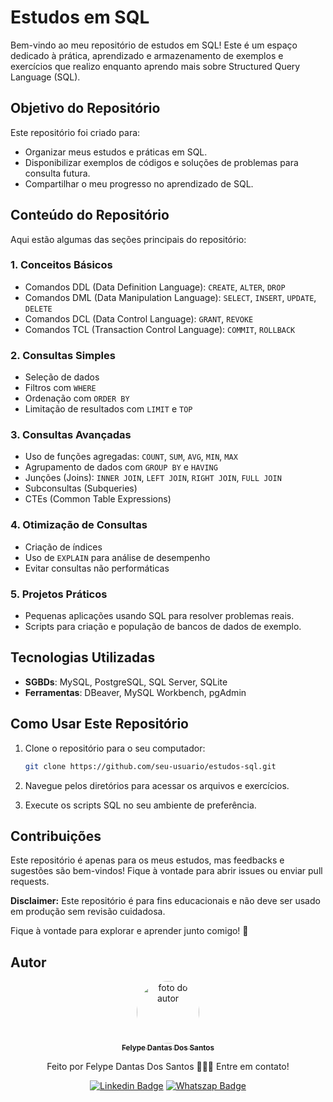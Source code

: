 # Estudos em SQL

Bem-vindo ao meu repositório de estudos em SQL! Este é um espaço dedicado à prática, aprendizado e armazenamento de exemplos e exercícios que realizo enquanto aprendo mais sobre Structured Query Language (SQL).

## Objetivo do Repositório

Este repositório foi criado para:

- Organizar meus estudos e práticas em SQL.
- Disponibilizar exemplos de códigos e soluções de problemas para consulta futura.
- Compartilhar o meu progresso no aprendizado de SQL.

## Conteúdo do Repositório

Aqui estão algumas das seções principais do repositório:

### 1. **Conceitos Básicos**
- Comandos DDL (Data Definition Language): `CREATE`, `ALTER`, `DROP`
- Comandos DML (Data Manipulation Language): `SELECT`, `INSERT`, `UPDATE`, `DELETE`
- Comandos DCL (Data Control Language): `GRANT`, `REVOKE`
- Comandos TCL (Transaction Control Language): `COMMIT`, `ROLLBACK`

### 2. **Consultas Simples**
- Seleção de dados
- Filtros com `WHERE`
- Ordenação com `ORDER BY`
- Limitação de resultados com `LIMIT` e `TOP`

### 3. **Consultas Avançadas**
- Uso de funções agregadas: `COUNT`, `SUM`, `AVG`, `MIN`, `MAX`
- Agrupamento de dados com `GROUP BY` e `HAVING`
- Junções (Joins): `INNER JOIN`, `LEFT JOIN`, `RIGHT JOIN`, `FULL JOIN`
- Subconsultas (Subqueries)
- CTEs (Common Table Expressions)

### 4. **Otimização de Consultas**
- Criação de índices
- Uso de `EXPLAIN` para análise de desempenho
- Evitar consultas não performáticas

### 5. **Projetos Práticos**
- Pequenas aplicações usando SQL para resolver problemas reais.
- Scripts para criação e população de bancos de dados de exemplo.

## Tecnologias Utilizadas

- **SGBDs**: MySQL, PostgreSQL, SQL Server, SQLite
- **Ferramentas**: DBeaver, MySQL Workbench, pgAdmin

## Como Usar Este Repositório

1. Clone o repositório para o seu computador:
   ```bash
   git clone https://github.com/seu-usuario/estudos-sql.git
   ```

2. Navegue pelos diretórios para acessar os arquivos e exercícios.

3. Execute os scripts SQL no seu ambiente de preferência.

## Contribuições

Este repositório é apenas para os meus estudos, mas feedbacks e sugestões são bem-vindos! Fique à vontade para abrir issues ou enviar pull requests.

**Disclaimer:** Este repositório é para fins educacionais e não deve ser usado em produção sem revisão cuidadosa.

Fique à vontade para explorar e aprender junto comigo! :rocket:



## Autor
<div align="center">
<a href="https://www.linkedin.com/in/felype-dantas-dos-santos-94497b193?utm_source=share&utm_campaign=share_via&utm_content=profile&utm_medium=android_app">
<img style="border-radius: 50%;" src="https://github.com/FelypeDantas.png" width="100px;" alt="foto do autor"/>
 <br/>
 <sub><b>Felype Dantas Dos Santos</b></sub></a> <a href="https://www.linkedin.com/in/felype-dantas-dos-santos-94497b193?utm_source=share&utm_campaign=share_via&utm_content=profile&utm_medium=android_app" title="Linkedin"> </a>


Feito por Felype Dantas Dos Santos 👨🏻‍💻 Entre em contato!

[![Linkedin Badge](https://img.shields.io/badge/Felype-0A66C2.svg?style=for-the-badge&logo=LinkedIn&logoColor=white)](https://www.linkedin.com/in/felype-dantas-dos-santos-94497b193?utm_source=share&utm_campaign=share_via&utm_content=profile&utm_medium=android_app)
[![Whatszap Badge](https://img.shields.io/badge/Felype-25D366.svg?style=for-the-badge&logo=WhatsApp&logoColor=white)](https://wa.me/qr/EOCNNKM4XUHDM1)

</div>
